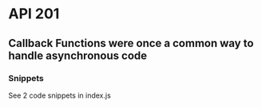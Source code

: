 # API 201
##  Callback Functions were once a common way to handle asynchronous code

### Snippets
See 2 code snippets in index.js
